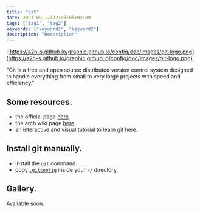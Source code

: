 ```yaml
---
title: "git"
date: 2021-09-12T22:08:05+02:00
tags: ["tag1", "tag2"]
keywords: ["keyword1", "keyword2"]
description: "Description"
---
```


![https://a2n-s.github.io/graphic.github.io/config/doc/images/git-logo.png](https://a2n-s.github.io/graphic.github.io/config/doc/images/git-logo.png)

"Git is a free and open source distributed version control system designed to handle everything from small to very large projects with speed and efficiency."


## Some resources.
- the official page [here](https://git-scm.com/).
- the arch wiki page [here](https://wiki.archlinux.org/title/git).
- an interactive and visual tutorial to learn git [here](https://learngitbranching.js.org/).

## Install git manually.
- install the `git` command.
- copy [`.gitconfig`] inside your `~/` directory.

## Gallery.
Available soon.

[`.gitconfig`]: https://github.com/a2n-s/dotfiles/blob/main/.gitconfig

